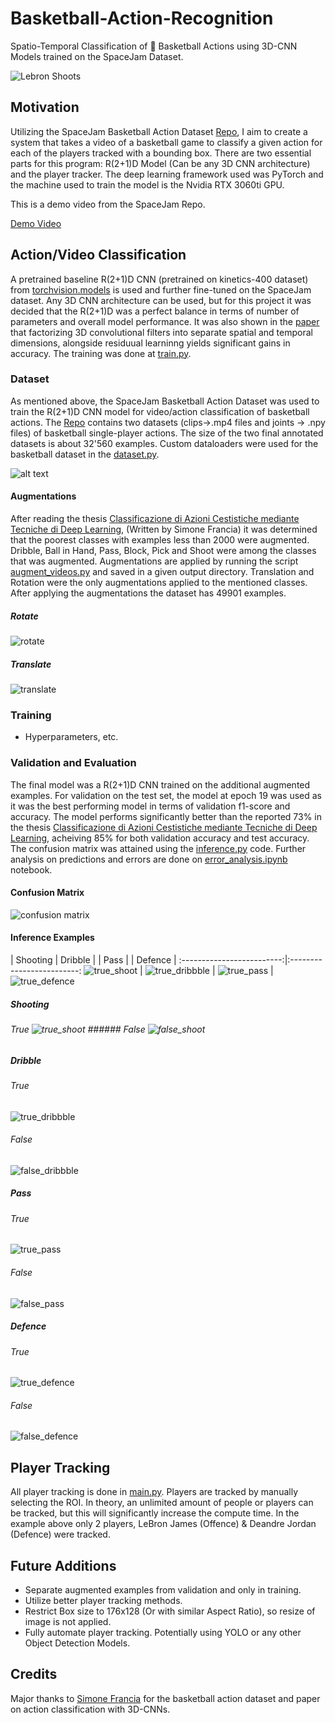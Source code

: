 # Basketball-Action-Recognition
Spatio-Temporal Classification of 🏀  Basketball Actions using 3D-CNN Models trained on the SpaceJam Dataset.

![Lebron Shoots](examples/lebron_shoots.gif)

## Motivation
Utilizing the SpaceJam Basketball Action Dataset [Repo](https://github.com/simonefrancia/SpaceJam), I aim to create a system that takes a video of a basketball game to classify a given action for each of the players tracked with a bounding box. There are two essential parts for this program: R(2+1)D Model (Can be any 3D CNN architecture) and the player tracker. The deep learning framework used was PyTorch and the machine used to train the model is the Nvidia RTX 3060ti GPU.

This is a demo video from the SpaceJam Repo.

[Demo Video](https://www.youtube.com/watch?v=PEziTgHx4cA)

## Action/Video Classification
A pretrained baseline R(2+1)D CNN (pretrained on kinetics-400 dataset) from [torchvision.models](https://pytorch.org/vision/0.8/models.html) is used and further fine-tuned on the SpaceJam dataset. Any 3D CNN architecture can be used, but for this project it was decided that the R(2+1)D was a perfect balance in terms of number of parameters and overall model performance. It was also shown in the [paper](https://arxiv.org/pdf/1711.11248.pdf) that factorizing 3D convolutional filters into separate spatial and temporal dimensions, alongside residuual learninng yields significant gains in accuracy. The training was done at [train.py](https://github.com/hkair/Basketball-Action-Recognition/blob/master/train.py).

### Dataset
As mentioned above, the SpaceJam Basketball Action Dataset was used to train the R(2+1)D CNN model for video/action classification of basketball actions. The [Repo](https://github.com/simonefrancia/SpaceJam) contains two datasets (clips->.mp4 files and joints -> .npy files) of basketball single-player actions. The size of the two final annotated datasets is about 32'560 examples. Custom dataloaders were used for the basketball dataset in the [dataset.py](https://github.com/hkair/Basketball-Action-Recognition/blob/master/dataset.py).

![alt text](https://raw.githubusercontent.com/simonefrancia/SpaceJam/master/.github/histogram.png)

#### Augmentations
After reading the thesis [Classificazione di Azioni Cestistiche mediante Tecniche di Deep Learning](https://www.researchgate.net/publication/330534530_Classificazione_di_Azioni_Cestistiche_mediante_Tecniche_di_Deep_Learning), (Written by Simone Francia) it was determined that the poorest classes with examples less than 2000 were augmented. Dribble, Ball in Hand, Pass, Block, Pick and Shoot were among the classes that was augmented. Augmentations are applied by running the script [augment_videos.py](https://github.com/hkair/Basketball-Action-Recognition/blob/master/augment_videos.py) and saved in a given output directory. Translation and Rotation were the only augmentations applied to the mentioned classes. After applying the augmentations the dataset has 49901 examples.

##### Rotate
![rotate](examples/0000000_flipped_rotate_330.gif)
##### Translate
![translate](examples/0000000_translate_32_0.gif)

### Training
- Hyperparameters, etc.

### Validation and Evaluation
The final model was a R(2+1)D CNN trained on the additional augmented examples. For validation on the test set, the model at epoch 19 was used as it was the best performing model in terms of validation f1-score and accuracy. The model performs significantly better than the reported 73% in the thesis [Classificazione di Azioni Cestistiche mediante Tecniche di Deep Learning](https://www.researchgate.net/publication/330534530_Classificazione_di_Azioni_Cestistiche_mediante_Tecniche_di_Deep_Learning), acheiving 85% for both validation accuracy and test accuracy. The confusion matrix was attained using the [inference.py](https://github.com/hkair/Basketball-Action-Recognition/blob/master/inference.py) code. Further analysis on predictions and errors are done on [error_analysis.ipynb](https://github.com/hkair/Basketball-Action-Recognition/blob/master/error_analysis.ipynb) notebook.

#### Confusion Matrix 
![confusion matrix](examples/confusion_matrix.png)

#### Inference Examples

| Shooting        |  Dribble |      |  Pass |         |  Defence |
:-------------------------:|:-------------------------:
![true_shoot](examples/true_shoot.gif) | ![true_dribbble](examples/true_dribble.gif) | ![true_pass](examples/true_pass.gif) | ![true_defence](examples/true_defence.gif)

##### Shooting
###### True ![true_shoot](examples/true_shoot.gif) ###### False ![false_shoot](examples/false_shoot.gif)

##### Dribble
###### True
![true_dribbble](examples/true_dribble.gif)
###### False
![false_dribbble](examples/false_dribble.gif)

##### Pass
###### True
![true_pass](examples/true_pass.gif)
###### False
![false_pass](examples/false_pass.gif)

##### Defence
###### True
![true_defence](examples/true_defence.gif)
###### False
![false_defence](examples/false_defence.gif)

## Player Tracking 
All player tracking is done in [main.py](https://github.com/hkair/Basketball-Action-Recognition/blob/master/main.py). Players are tracked by manually selecting the ROI. In theory, an unlimited amount of people or players can be tracked, but this will significantly increase the compute time. In the example above only 2 players, LeBron James (Offence) & Deandre Jordan (Defence) were tracked.

## Future Additions
- Separate augmented examples from validation and only in training.
- Utilize better player tracking methods. 
- Restrict Box size to 176x128 (Or with similar Aspect Ratio), so resize of image is not applied.
- Fully automate player tracking. Potentially using YOLO or any other Object Detection Models.

## Credits
Major thanks to [Simone Francia](https://github.com/simonefrancia) for the basketball action dataset and paper on action classification with 3D-CNNs. 
